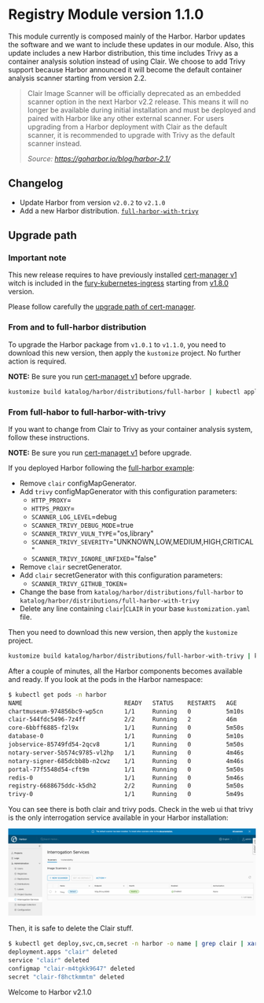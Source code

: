 # Registry Module version 1.1.0

This module currently is composed mainly of the Harbor. Harbor updates the software and we want to include these
updates in our module. Also, this update includes a new Harbor distribution, this time includes Trivy
as a container analysis solution instead of using Clair. We choose to add Trivy support because Harbor announced it
will become the default container analysis scanner starting from version 2.2.

> Clair Image Scanner will be officially deprecated as an embedded scanner option in the next Harbor v2.2 release.
> This means it will no longer be available during initial installation and must be deployed and paired with Harbor
> like any other external scanner. For users upgrading from a Harbor deployment with Clair as the default scanner,
> it is recommended to upgrade with Trivy as the default scanner instead.
>
> *Source: <https://goharbor.io/blog/harbor-2.1/>*

## Changelog

- Update Harbor from version `v2.0.2` to `v2.1.0`
- Add a new Harbor distribution. [`full-harbor-with-trivy`](../../katalog/harbor/distributions/full-harbor-with-trivy)

## Upgrade path

### Important note

This new release requires to have previously installed
[cert-manager v1](https://github.com/sighupio/fury-kubernetes-ingress/tree/v1.8.0/katalog/cert-manager)
witch is included in the [fury-kubernetes-ingress](https://github.com/sighupio/fury-kubernetes-ingress) starting from
[v1.8.0](https://github.com/sighupio/fury-kubernetes-ingress/releases/tag/v1.8.0) version.

Please follow carefully the
[upgrade path of cert-manager](https://github.com/sighupio/fury-kubernetes-ingress/blob/master/docs/releases/v1.8.0.md#cert-manager).

### From and to full-harbor distribution

To upgrade the Harbor package from `v1.0.1` to `v1.1.0`, you need to download this new version, then apply the
`kustomize` project. No further action is required.

**NOTE:** Be sure you run [cert-managet v1](#important-note) before upgrade.

```bash
kustomize build katalog/harbor/distributions/full-harbor | kubectl apply -f -
```

### From full-habor to full-harbor-with-trivy

If you want to change from Clair to Trivy as your container analysis system, follow these instructions.

**NOTE:** Be sure you run [cert-managet v1](#important-note) before upgrade.

If you deployed Harbor following the [full-harbor example](../../examples/full-harbor):

- Remove `clair` configMapGenerator.
- Add `trivy` configMapGenerator with this configuration parameters:
  - `HTTP_PROXY`=
  - `HTTPS_PROXY`=
  - `SCANNER_LOG_LEVEL`=debug
  - `SCANNER_TRIVY_DEBUG_MODE`=true
  - `SCANNER_TRIVY_VULN_TYPE`="os,library"
  - `SCANNER_TRIVY_SEVERITY`="UNKNOWN,LOW,MEDIUM,HIGH,CRITICAL"
  - `SCANNER_TRIVY_IGNORE_UNFIXED`="false"
- Remove `clair` secretGenerator.
- Add `clair` secretGenerator with this configuration parameters:
  - `SCANNER_TRIVY_GITHUB_TOKEN`=
- Change the base from `katalog/harbor/distributions/full-harbor` to `katalog/harbor/distributions/full-harbor-with-trivy`
- Delete any line containing `clair`|`CLAIR` in your base `kustomization.yaml` file.

Then you need to download this new version, then apply the `kustomize` project.

```bash
kustomize build katalog/harbor/distributions/full-harbor-with-trivy | kubectl apply -f -
```

After a couple of minutes, all the Harbor components becomes available and ready. If you look at the pods in the Harbor
namespace:

```bash
$ kubectl get pods -n harbor
NAME                             READY   STATUS    RESTARTS   AGE
chartmuseum-974856bc9-wp5cn      1/1     Running   0          5m10s
clair-544fdc5496-7z4ff           2/2     Running   2          46m
core-6bbff6885-f2l9x             1/1     Running   0          5m50s
database-0                       1/1     Running   0          5m10s
jobservice-85749fd54-2qcv8       1/1     Running   0          5m50s
notary-server-5b574c9785-vl2hp   1/1     Running   0          4m46s
notary-signer-685dcbb8b-n2cwz    1/1     Running   0          4m46s
portal-77f5548d54-cft9m          1/1     Running   0          5m50s
redis-0                          1/1     Running   0          5m46s
registry-6688675ddc-k5dh2        2/2     Running   0          5m50s
trivy-0                          1/1     Running   0          5m49s
```

You can see there is both clair and trivy pods. Check in the web ui that trivy is the only interrogation service
available in your Harbor installation:

![Interrogation Services](../assets/interrogation-services.png)

Then, it is safe to delete the Clair stuff.

```bash
$ kubectl get deploy,svc,cm,secret -n harbor -o name | grep clair | xargs kubectl delete -n harbor
deployment.apps "clair" deleted
service "clair" deleted
configmap "clair-m4tgkk9647" deleted
secret "clair-f8hctkmmtm" deleted
```

Welcome to Harbor v2.1.0
